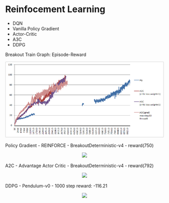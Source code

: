 # Reinfocement Learning
* DQN
* Vanilla Policy Gradient
* Actor-Critic
* A3C
* DDPG


Breakout Train Graph: Episode-Reward
<p align="center"><img src="gif/breakout-train-graph.png" />  </p>


Policy Gradient - REINFORCE - BreakoutDeterministic-v4  - reward(750)
<p align="center"><img src="gif/PG.gif" />  </p>


A2C - Advantage Actor Critic - BreakoutDeterministic-v4 - reward(792)
<p align="center"><img src="gif/A2C.gif" />  </p>


DDPG - Pendulum-v0 - 1000 step reward: -116.21
<p align="center"><img src="gif/DDPG.gif" />  </p>
